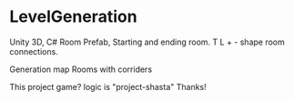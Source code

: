 # LevelGeneration
Unity 3D, C#
Room Prefab, Starting and ending room. 
T L + - shape room connections.

Generation map Rooms with corriders

This project game? logic is "project-shasta"
Thanks!

